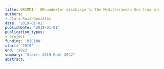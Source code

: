 ```yaml
---
title: GRAMMI - GRoundwater discharge to the Mediterranean Sea from a microbial perspective: Diversity, functioning and connectivity at the terrestrial marine interface
authors:
- Clara Ruiz-González
date: '2019-01-01'
publishDate: '2019-01-01'
publication_types:
- project
funding: 'MICINN'
start: '2019'
end: '2022'
summary: "Start: 2019 End: 2022"
abstract: ''
--- 
```

